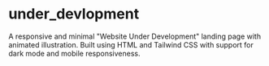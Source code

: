 # under_devlopment
A responsive and minimal "Website Under Development" landing page with animated illustration. Built using HTML and Tailwind CSS with support for dark mode and mobile responsiveness.
